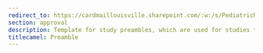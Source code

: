 ```yaml
---
redirect_to: https://cardmaillouisville.sharepoint.com/:w:/s/PediatricResearchAccesstoServices/EXEcnOxewD9HmqkUJRRCGooBAYyNksL9qxEz1pWobHro5A?e=gPRMrr)https://cardmaillouisville.sharepoint.com/:w:/s/PediatricResearchAccesstoServices/EXEcnOxewD9HmqkUJRRCGooBAYyNksL9qxEz1pWobHro5A?e=gPRMrr
section: approval
description: Template for study preambles, which are used for studies that don't require full informed consent
titlecamel: Preamble
---
```

